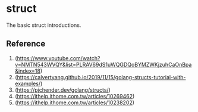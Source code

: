 # struct

The basic struct introductions.

## Reference

1. (<https://www.youtube.com/watch?v=NMTN543WVQY&list=PLRAV69dS1uWQGDQoBYMZWKjzuhCaOnBpa&index=18>)
2. (<https://calvertyang.github.io/2019/11/15/golang-structs-tutorial-with-examples/>)
3. (<https://pjchender.dev/golang/structs/>)
4. (<https://ithelp.ithome.com.tw/articles/10269462>)
5. (<https://ithelp.ithome.com.tw/articles/10238202>)
